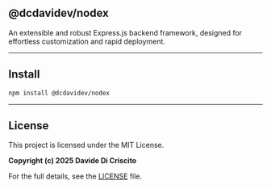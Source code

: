 ## @dcdavidev/nodex

An extensible and robust Express.js backend framework, designed for effortless customization and rapid deployment.

---

## Install

```bash
npm install @dcdavidev/nodex
```

---

## License

This project is licensed under the MIT License.

**Copyright (c) 2025 Davide Di Criscito**

For the full details, see the [LICENSE](./LICENSE) file.
